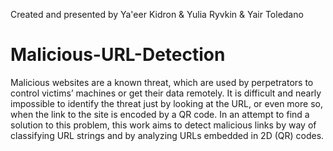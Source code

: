 Created and presented by Ya'eer Kidron & Yulia Ryvkin & Yair Toledano
# Malicious-URL-Detection

Malicious websites are a known threat, which are used by perpetrators to control victims’ machines or get their data remotely.
It is difficult and nearly impossible to identify the threat just by looking at the URL, or even more so, when the link to the site is encoded by a QR code.
In an attempt to find a solution to this problem, this work aims to detect malicious links by way of classifying URL strings and by analyzing URLs embedded in 2D (QR) codes.
